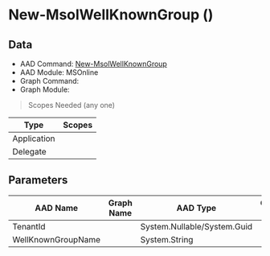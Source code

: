 # New-MsolWellKnownGroup ()

## Data

+ AAD Command: [New-MsolWellKnownGroup](https://docs.microsoft.com/en-us/powershell/module/MSOnline/New-MsolWellKnownGroup)
+ AAD Module: MSOnline
+ Graph Command: [](https://docs.microsoft.com/en-us/powershell/module//)
+ Graph Module: 

> Scopes Needed (any one)

|Type|Scopes|
|---|---|
|Application||
|Delegate||

## Parameters

|AAD Name|Graph Name|AAD Type|Graph Type|Infos|
|---|---|---|---|---|
|TenantId||System.Nullable/System.Guid|||
|WellKnownGroupName||System.String|||

